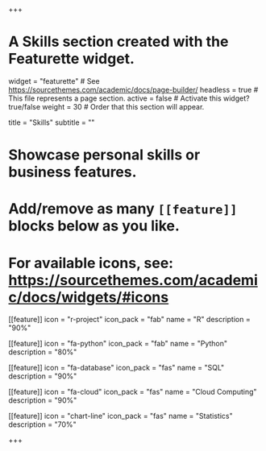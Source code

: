 +++
# A Skills section created with the Featurette widget.
widget = "featurette"  # See https://sourcethemes.com/academic/docs/page-builder/
headless = true  # This file represents a page section.
active = false  # Activate this widget? true/false
weight = 30  # Order that this section will appear.

title = "Skills"
subtitle = ""

# Showcase personal skills or business features.
# 
# Add/remove as many `[[feature]]` blocks below as you like.
# 
# For available icons, see: https://sourcethemes.com/academic/docs/widgets/#icons

[[feature]]
  icon = "r-project"
  icon_pack = "fab"
  name = "R"
  description = "90%"

[[feature]]
  icon = "fa-python"
  icon_pack = "fab"
  name = "Python"
  description = "80%"   

[[feature]]
  icon = "fa-database"
  icon_pack = "fas"
  name = "SQL"
  description = "90%" 

[[feature]]
  icon = "fa-cloud"
  icon_pack = "fas"
  name = "Cloud Computing"
  description = "90%" 

[[feature]]
  icon = "chart-line"
  icon_pack = "fas"
  name = "Statistics"
  description = "70%"  
  
+++

